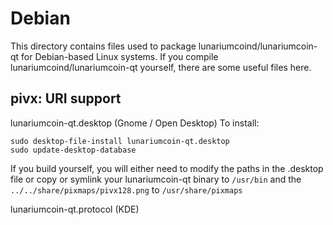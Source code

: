 
Debian
====================
This directory contains files used to package lunariumcoind/lunariumcoin-qt
for Debian-based Linux systems. If you compile lunariumcoind/lunariumcoin-qt yourself, there are some useful files here.

## pivx: URI support ##


lunariumcoin-qt.desktop  (Gnome / Open Desktop)
To install:

	sudo desktop-file-install lunariumcoin-qt.desktop
	sudo update-desktop-database

If you build yourself, you will either need to modify the paths in
the .desktop file or copy or symlink your lunariumcoin-qt binary to `/usr/bin`
and the `../../share/pixmaps/pivx128.png` to `/usr/share/pixmaps`

lunariumcoin-qt.protocol (KDE)

